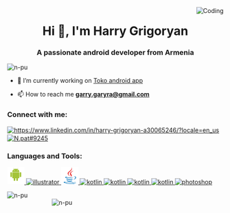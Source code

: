 <img align= "right" alt="Coding" src=https://cdn.discordapp.com/attachments/760106198900146176/1035614646817783888/gitt.gif>

<h1 align="center">Hi 👋, I'm Harry Grigoryan</h1>
<h3 align="center">A passionate android developer from Armenia</h3>

<p align="left"> <img src="https://komarev.com/ghpvc/?username=n-pu&label=Profile%20views&color=3ddb84&style=flat-square" alt="n-pu" /> </p>

- 🔭 I’m currently working on [Toko android app](https://github.com/N-Pu/Toko)

- 📫 How to reach me **garry.garyra@gmail.com**

<h3 align="left">Connect with me:</h3>
<p align="left">
<a href="https://linkedin.com/in/https://www.linkedin.com/in/harry-grigoryan-a30065246/?locale=en_us" target="blank"><img align="center" src="https://raw.githubusercontent.com/rahuldkjain/github-profile-readme-generator/master/src/images/icons/Social/linked-in-alt.svg" alt="https://www.linkedin.com/in/harry-grigoryan-a30065246/?locale=en_us" height="30" width="40" /></a>
<a href="https://discord.gg/N.pat#9245" target="blank"><img align="center" src="https://raw.githubusercontent.com/rahuldkjain/github-profile-readme-generator/master/src/images/icons/Social/discord.svg" alt="N.pat#9245" height="30" width="40" /></a>
</p>

<h3 align="left">Languages and Tools:</h3>
<p align="left"> <a href="https://developer.android.com" target="_blank" rel="noreferrer"> <img src="https://raw.githubusercontent.com/devicons/devicon/master/icons/android/android-original-wordmark.svg" alt="android" width="40" height="40"/> </a>
<a href="https://square.github.io/retrofit/" target="_blank" rel="noreferrer"> <img src="https://img.stackshare.io/service/2856/retrofit-logo.png" alt="illustrator" width="40" height="40"/> </a> <a href="https://www.java.com" target="_blank" rel="noreferrer"> <img src="https://raw.githubusercontent.com/devicons/devicon/master/icons/java/java-original.svg" alt="java" width="40" height="40"/> </a> <a href="https://kotlinlang.org" target="_blank" rel="noreferrer"> <img src="https://www.vectorlogo.zone/logos/kotlinlang/kotlinlang-icon.svg" alt="kotlin" width="40" height="40"/> </a> <a href="https://developer.android.com/jetpack/compose" target="_blank" rel="noreferrer"> <img src="https://tabris.com/wp-content/uploads/2021/06/jetpack-compose-icon_RGB.png" alt="kotlin" width="40" height="40"/> </a> <a href="https://coil-kt.github.io/coil/" target="_blank" rel="noreferrer"> <img src="https://avatars.githubusercontent.com/u/52722434?s=200&v=4" alt="kotlin" width="40" height="40"/> </a>  <a href="https://developer.android.com/training/data-storage/room" target="_blank" rel="noreferrer"> <img src="https://img.stackshare.io/service/9379/default_1260099b6d4bb9f2e689ef62460fa4655cc59c10.png" alt="kotlin" width="40" height="40"/> </a> <a href="https://dagger.dev/" target="_blank" rel="noreferrer"> <img src="https://anahisalgado.com/wp-content/uploads/2021/09/dagger-hilt.png" alt="photoshop" width="40" height="40"/> </a> </p>

<p><img align="left" width="400"  src="https://github-readme-stats.vercel.app/api/top-langs?username=n-pu&show_icons=true&theme=dark&locale=en&layout=compact" alt="n-pu" /></p>

<p>&nbsp;<img align="right"  width="400" src="https://github-readme-stats.vercel.app/api?username=n-pu&show_icons=true&theme=dark&locale=en" alt="n-pu" /></p>


